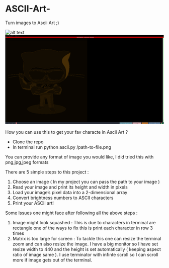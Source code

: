# ASCII-Art-
Turn images to Ascii Art  ;) 

![alt text](https://octodex.github.com/images/steroidtocat.png)
![alt text](https://raw.githubusercontent.com/sid597/ASCII-Art-/master/steroidCat.png)






How you can use this to get your fav characte in Ascii Art ? 
- Clone the repo
- In terminal run python ascii.py  /path-to-file.png 

You can provide any format of image you would like, I did tried this with png,jpg,jpeg formats

There are 5 simple steps to this project :
1) Choose an image ( In my project you can pass the path to your image )
2) Read your image and print its height and width in pixels
3) Load your image’s pixel data into a 2-dimensional array
4) Convert brightness numbers to ASCII characters
5) Print your ASCII art! 

Some Issues one might face after following all the above steps :
  1) Image might look squashed : This is due to characters in terminal are rectangle one of the         ways to fix this is print each character in row 3 times
  2) Matrix is too large for screen : To tackle this one can resize the terminal zoom and can           also resize the image. I have a big monitor so I have set resize width to 440 and the           height is set automatically ( keeping aspect ratio of image same ). I use terminator             with infinte scroll so I can scroll more if image gets out of the terminal. 
  
  
